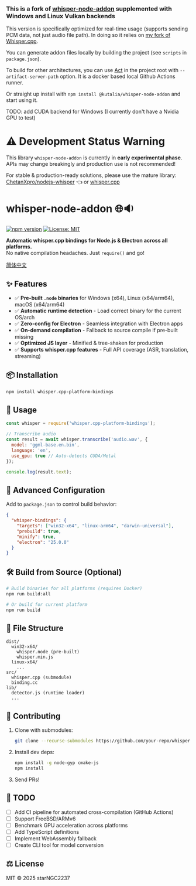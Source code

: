 ### This is a fork of [whisper-node-addon](https://github.com/starNGC2237/whisper-node-addon) supplemented with Windows and Linux Vulkan backends

This version is specifically optimized for real-time usage (supports sending PCM data, not just audio file path). In doing so it relies on [my fork of Whisper.cpp](https://github.com/kutalia/whisper.cpp).

You can generate addon files locally by building the project (see `scripts` in `package.json`).

To build for other architectures, you can use [Act](https://github.com/nektos/act) in the project root with `--artifact-server-path` option. It is a docker based local Github Actions runner.

Or straight up install with `npm install @kutalia/whisper-node-addon` and start using it.

TODO: add CUDA backend for Windows (I currently don't have a Nvidia GPU to test)

# ⚠️ Development Status Warning

This library <code>whisper-node-addon</code> is currently in <strong>early experimental phase</strong>. APIs may change breakingly and production use is not recommended!<br/>

For stable & production-ready solutions, please use the mature library: <a href="https://github.com/ChetanXpro/nodejs-whisper">ChetanXpro/nodejs-whisper</a> 👈 or <a href="https://github.com/ggerganov/whisper.cpp">whisper.cpp</a>

# whisper-node-addon 🌐🔉

[![npm version](https://img.shields.io/npm/v/whisper.cpp-platform-bindings)](https://www.npmjs.com/package/whisper.cpp-platform-bindings)
[![License: MIT](https://img.shields.io/badge/License-MIT-blue.svg)](https://opensource.org/licenses/MIT)

**Automatic whisper.cpp bindings for Node.js & Electron across all platforms.**  
No native compilation headaches. Just `require()` and go!

[简体中文](README-zh.md)

## ✨ Features
- ✅ **Pre-built `.node` binaries** for Windows (x64), Linux (x64/arm64), macOS (x64/arm64)
- ✅ **Automatic runtime detection** - Load correct binary for the current OS/arch
- ✅ **Zero-config for Electron** - Seamless integration with Electron apps
- ✅ **On-demand compilation** - Fallback to source compile if pre-built missing
- ✅ **Optimized JS layer** - Minified & tree-shaken for production
- ✅ **Supports whisper.cpp features** - Full API coverage (ASR, translation, streaming)

## 📦 Installation
```bash
npm install whisper.cpp-platform-bindings
```

## 🚀 Usage
```javascript
const whisper = require('whisper.cpp-platform-bindings');

// Transcribe audio
const result = await whisper.transcribe('audio.wav', {
  model: 'ggml-base.en.bin',
  language: 'en',
  use_gpu: true // Auto-detects CUDA/Metal
});

console.log(result.text); 
```

## 🔧 Advanced Configuration
Add to `package.json` to control build behavior:
```json
{
  "whisper-bindings": {
    "targets": ["win32-x64", "linux-arm64", "darwin-universal"],
    "prebuild": true,
    "minify": true,
    "electron": "25.0.0"
  }
}
```

## 🛠 Build from Source (Optional)
```bash
# Build binaries for all platforms (requires Docker)
npm run build:all

# Or build for current platform
npm run build
```

## 📂 File Structure
```
dist/
  win32-x64/
    whisper.node (pre-built)
    whisper.min.js
  linux-x64/
    ...
src/
  whisper.cpp (submodule)
  binding.cc
lib/
  detector.js (runtime loader)
  ...
```

## 🤝 Contributing
1. Clone with submodules:
   ```bash
   git clone --recurse-submodules https://github.com/your-repo/whisper.cpp-platform-bindings.git
   ```
2. Install dev deps:
   ```bash
   npm install -g node-gyp cmake-js
   npm install
   ```
3. Send PRs!

## 📜 TODO
- [ ] Add CI pipeline for automated cross-compilation (GitHub Actions)
- [ ] Support FreeBSD/ARMv6
- [ ] Benchmark GPU acceleration across platforms
- [ ] Add TypeScript definitions
- [ ] Implement WebAssembly fallback
- [ ] Create CLI tool for model conversion

## ⚖️ License
MIT © 2025 starNGC2237
